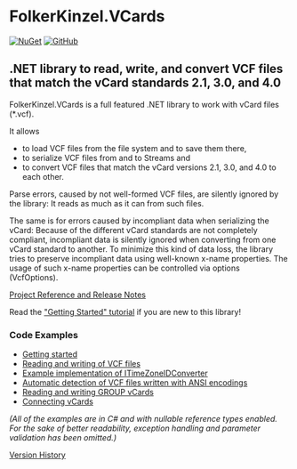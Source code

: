 # FolkerKinzel.VCards
[![NuGet](https://img.shields.io/nuget/v/FolkerKinzel.VCards)](https://www.nuget.org/packages/FolkerKinzel.VCards/)
[![GitHub](https://img.shields.io/github/license/FolkerKinzel/VCards)](https://github.com/FolkerKinzel/VCards/blob/master/LICENSE)

## .NET library to read, write, and convert VCF files that match the vCard standards 2.1, 3.0, and 4.0

FolkerKinzel.VCards is a full featured .NET library to work with vCard files (*.vcf).</para>

It allows
- to load VCF files from the file system and to save them there,</para>
- to serialize VCF files from and to Streams and</para>
- to convert VCF files that match the vCard versions 2.1, 3.0, and 4.0 to each other.</para>

Parse errors, caused by not well-formed VCF files, are silently ignored by the library: It reads as much as it can from such files.

The same is for errors caused by incompliant data when serializing the vCard: Because of the different vCard standards are not completely compliant, incompliant data is silently ignored when converting from one vCard standard to another. To minimize this kind of data loss, the library tries to preserve incompliant data using well-known x-name properties. The usage of such x-name properties can be controlled via options (VcfOptions).

[Project Reference and Release Notes](https://github.com/FolkerKinzel/VCards/releases/tag/v6.2.1)

Read the ["Getting Started" tutorial](https://github.com/FolkerKinzel/VCards/blob/master/src/Examples/GettingStarted.md) if you are new to this library!

### Code Examples
- [Getting started](https://github.com/FolkerKinzel/VCards/blob/master/src/Examples/GettingStarted.md)
- [Reading and writing of VCF files](https://github.com/FolkerKinzel/VCards/blob/master/src/Examples/VCardExample.cs)
- [Example implementation of ITimeZoneIDConverter](https://github.com/FolkerKinzel/VCards/blob/master/src/Examples/TimeZoneIDConverter.cs)
- [Automatic detection of VCF files written with ANSI encodings](https://github.com/FolkerKinzel/VCards/blob/master/src/Examples/AnsiFilterExample.cs)
- [Reading and writing GROUP vCards](https://github.com/FolkerKinzel/VCards/blob/master/src/Examples/VCard40Example.cs)
- [Connecting vCards](https://github.com/FolkerKinzel/VCards/blob/master/src/Examples/EmbeddedVCardExample.cs)

*_(All of the examples are in C# and with nullable reference types enabled. For the sake of 
better readability, exception handling and parameter validation has been omitted.)_*

[Version History](https://github.com/FolkerKinzel/VCards/releases)